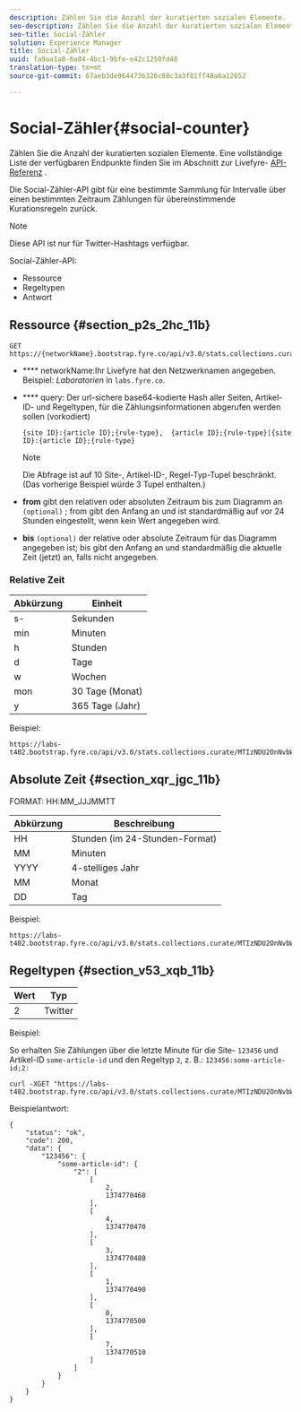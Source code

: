 ```yaml
---
description: Zählen Sie die Anzahl der kuratierten sozialen Elemente.
seo-description: Zählen Sie die Anzahl der kuratierten sozialen Elemente.
seo-title: Social-Zähler
solution: Experience Manager
title: Social-Zähler
uuid: fa9aa1a8-6a04-4bc1-9bfe-e42c1250fd48
translation-type: tm+mt
source-git-commit: 67aeb3de964473b326c88c3a3f81ff48a6a12652

---
```



# Social-Zähler{#social-counter}

Zählen Sie die Anzahl der kuratierten sozialen Elemente. Eine vollständige Liste der verfügbaren Endpunkte finden Sie im Abschnitt zur Livefyre- [API-Referenz](https://api.livefyre.com/docs) .

Die Social-Zähler-API gibt für eine bestimmte Sammlung für Intervalle über einen bestimmten Zeitraum Zählungen für übereinstimmende Kurationsregeln zurück.

>[!NOTE]
>
>Diese API ist nur für Twitter-Hashtags verfügbar.

Social-Zähler-API:

* Ressource
* Regeltypen
* Antwort

## Ressource {#section_p2s_2hc_11b}

```
GET https://{networkName}.bootstrap.fyre.co/api/v3.0/stats.collections.curate/{query}.json
```

* **** networkName:Ihr Livefyre hat den Netzwerknamen angegeben. Beispiel: *Laboratorien* in `labs.fyre.co`.
* **** query: Der url-sichere base64-kodierte Hash aller Seiten, Artikel-ID- und Regeltypen, für die Zählungsinformationen abgerufen werden sollen (vorkodiert)

   ```
   {site ID}:{article ID};{rule-type},  {article ID};{rule-type}|{site ID}:{article ID};{rule-type}
   ```

   >[!NOTE]
   >Die Abfrage ist auf 10 Site-, Artikel-ID-, Regel-Typ-Tupel beschränkt. (Das vorherige Beispiel würde 3 Tupel enthalten.)

* **from** gibt den relativen oder absoluten Zeitraum bis zum Diagramm an `(optional)` ; from gibt den Anfang an und ist standardmäßig auf vor 24 Stunden eingestellt, wenn kein Wert angegeben wird.
* **bis** `(optional)` der relative oder absolute Zeitraum für das Diagramm angegeben ist; bis gibt den Anfang an und standardmäßig die aktuelle Zeit (jetzt) an, falls nicht angegeben.

### Relative Zeit

| Abkürzung | Einheit |
|---|---|
| s- | Sekunden |
| min | Minuten |
| h | Stunden |
| d | Tage |
| w | Wochen |
| mon | 30 Tage (Monat) |
| y | 365 Tage (Jahr) |

Beispiel:

```
https://labs-t402.bootstrap.fyre.co/api/v3.0/stats.collections.curate/MTIzNDU2OnNvbWUtYXJ0aWNsZS1pZDsy.json&from=-7d&until=-6d
```

## Absolute Zeit {#section_xqr_jgc_11b}

FORMAT: HH:MM_JJJMMTT

| Abkürzung | Beschreibung |
|---|---|
| HH | Stunden (im 24-Stunden-Format) |
| MM | Minuten |
| YYYY | 4-stelliges Jahr |
| MM | Monat |
| DD | Tag |

Beispiel:

```
https://labs-t402.bootstrap.fyre.co/api/v3.0/stats.collections.curate/MTIzNDU2OnNvbWUtYXJ0aWNsZS1pZDsy.json&from=04:00_20130709 
```

## Regeltypen {#section_v53_xqb_11b}

| Wert | Typ |
|---|---|
| 2 | Twitter |

Beispiel:

So erhalten Sie Zählungen über die letzte Minute für die Site- `123456` und Artikel-ID `some-article-id` und den Regeltyp `2`, z. B.: `123456:some-article-id;2:`

```
curl -XGET "https://labs-t402.bootstrap.fyre.co/api/v3.0/stats.collections.curate/MTIzNDU2OnNvbWUtYXJ0aWNsZS1pZDsy.json&from=-1min" 
```

Beispielantwort:

```
{ 
    "status": "ok", 
    "code": 200, 
    "data": { 
        "123456": { 
            "some-article-id": { 
                "2": [ 
                    [ 
                        2, 
                        1374770460 
                    ], 
                    [ 
                        4, 
                        1374770470 
                    ], 
                    [ 
                        3, 
                        1374770480 
                    ], 
                    [ 
                        1, 
                        1374770490 
                    ], 
                    [ 
                        0, 
                        1374770500 
                    ], 
                    [ 
                        7, 
                        1374770510 
                    ] 
                ] 
            } 
        } 
    } 
}
```
